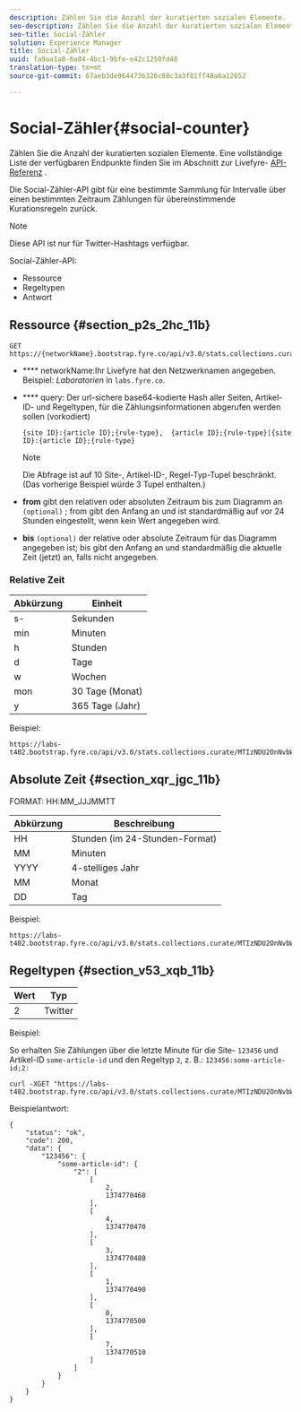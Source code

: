 ```yaml
---
description: Zählen Sie die Anzahl der kuratierten sozialen Elemente.
seo-description: Zählen Sie die Anzahl der kuratierten sozialen Elemente.
seo-title: Social-Zähler
solution: Experience Manager
title: Social-Zähler
uuid: fa9aa1a8-6a04-4bc1-9bfe-e42c1250fd48
translation-type: tm+mt
source-git-commit: 67aeb3de964473b326c88c3a3f81ff48a6a12652

---
```



# Social-Zähler{#social-counter}

Zählen Sie die Anzahl der kuratierten sozialen Elemente. Eine vollständige Liste der verfügbaren Endpunkte finden Sie im Abschnitt zur Livefyre- [API-Referenz](https://api.livefyre.com/docs) .

Die Social-Zähler-API gibt für eine bestimmte Sammlung für Intervalle über einen bestimmten Zeitraum Zählungen für übereinstimmende Kurationsregeln zurück.

>[!NOTE]
>
>Diese API ist nur für Twitter-Hashtags verfügbar.

Social-Zähler-API:

* Ressource
* Regeltypen
* Antwort

## Ressource {#section_p2s_2hc_11b}

```
GET https://{networkName}.bootstrap.fyre.co/api/v3.0/stats.collections.curate/{query}.json
```

* **** networkName:Ihr Livefyre hat den Netzwerknamen angegeben. Beispiel: *Laboratorien* in `labs.fyre.co`.
* **** query: Der url-sichere base64-kodierte Hash aller Seiten, Artikel-ID- und Regeltypen, für die Zählungsinformationen abgerufen werden sollen (vorkodiert)

   ```
   {site ID}:{article ID};{rule-type},  {article ID};{rule-type}|{site ID}:{article ID};{rule-type}
   ```

   >[!NOTE]
   >Die Abfrage ist auf 10 Site-, Artikel-ID-, Regel-Typ-Tupel beschränkt. (Das vorherige Beispiel würde 3 Tupel enthalten.)

* **from** gibt den relativen oder absoluten Zeitraum bis zum Diagramm an `(optional)` ; from gibt den Anfang an und ist standardmäßig auf vor 24 Stunden eingestellt, wenn kein Wert angegeben wird.
* **bis** `(optional)` der relative oder absolute Zeitraum für das Diagramm angegeben ist; bis gibt den Anfang an und standardmäßig die aktuelle Zeit (jetzt) an, falls nicht angegeben.

### Relative Zeit

| Abkürzung | Einheit |
|---|---|
| s- | Sekunden |
| min | Minuten |
| h | Stunden |
| d | Tage |
| w | Wochen |
| mon | 30 Tage (Monat) |
| y | 365 Tage (Jahr) |

Beispiel:

```
https://labs-t402.bootstrap.fyre.co/api/v3.0/stats.collections.curate/MTIzNDU2OnNvbWUtYXJ0aWNsZS1pZDsy.json&from=-7d&until=-6d
```

## Absolute Zeit {#section_xqr_jgc_11b}

FORMAT: HH:MM_JJJMMTT

| Abkürzung | Beschreibung |
|---|---|
| HH | Stunden (im 24-Stunden-Format) |
| MM | Minuten |
| YYYY | 4-stelliges Jahr |
| MM | Monat |
| DD | Tag |

Beispiel:

```
https://labs-t402.bootstrap.fyre.co/api/v3.0/stats.collections.curate/MTIzNDU2OnNvbWUtYXJ0aWNsZS1pZDsy.json&from=04:00_20130709 
```

## Regeltypen {#section_v53_xqb_11b}

| Wert | Typ |
|---|---|
| 2 | Twitter |

Beispiel:

So erhalten Sie Zählungen über die letzte Minute für die Site- `123456` und Artikel-ID `some-article-id` und den Regeltyp `2`, z. B.: `123456:some-article-id;2:`

```
curl -XGET "https://labs-t402.bootstrap.fyre.co/api/v3.0/stats.collections.curate/MTIzNDU2OnNvbWUtYXJ0aWNsZS1pZDsy.json&from=-1min" 
```

Beispielantwort:

```
{ 
    "status": "ok", 
    "code": 200, 
    "data": { 
        "123456": { 
            "some-article-id": { 
                "2": [ 
                    [ 
                        2, 
                        1374770460 
                    ], 
                    [ 
                        4, 
                        1374770470 
                    ], 
                    [ 
                        3, 
                        1374770480 
                    ], 
                    [ 
                        1, 
                        1374770490 
                    ], 
                    [ 
                        0, 
                        1374770500 
                    ], 
                    [ 
                        7, 
                        1374770510 
                    ] 
                ] 
            } 
        } 
    } 
}
```
